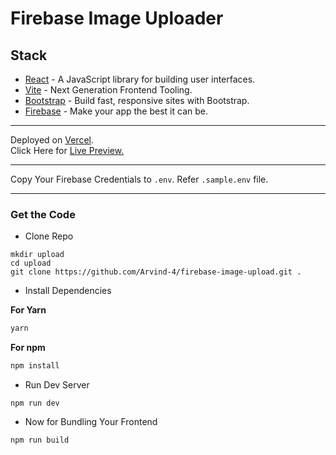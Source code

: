# Firebase Image Uploader

## Stack

- [React](https://reactjs.org/) - A JavaScript library for building user interfaces.
- [Vite](https://vitejs.dev/) - Next Generation Frontend Tooling.
- [Bootstrap](https://getbootstrap.com/) - Build fast, responsive sites with Bootstrap.
- [Firebase](https://firebase.google.com/) - Make your app the best it can be.

---

Deployed on [Vercel](https://vercel.com/). <br/>
Click Here for [Live Preview.](https://firebase-image-upload-gray.vercel.app/)

---

Copy Your Firebase Credentials to `.env`.
Refer `.sample.env` file.

---

### Get the Code

- Clone Repo

```
mkdir upload
cd upload
git clone https://github.com/Arvind-4/firebase-image-upload.git .
```

- Install Dependencies

**For Yarn**

```sh
yarn
```

**For npm**

```sh
npm install
```

- Run Dev Server

```
npm run dev
```

- Now for Bundling Your Frontend

```
npm run build
```

